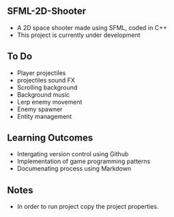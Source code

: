 SFML-2D-Shooter
------
* A 2D space shooter made using SFML, coded in C++
* This project is currently under development

To Do
------
* Player projectiles
* projectiles sound FX
* Scrolling background
* Background music
* Lerp enemy movement 
* Enemy spawner
* Entity management

Learning Outcomes
------
* Intergating version control using Github
* Implementation of game programming patterns
* Documenating process using Markdown

Notes
------
* In order to run project copy the project properties.


